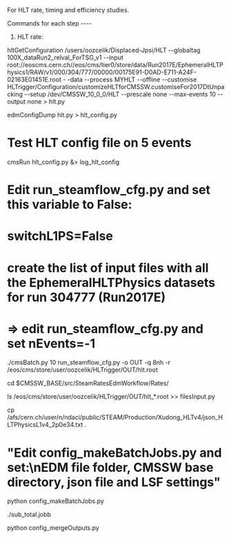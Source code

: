 For HLT rate, timing and efficiency studies. 

Commands for each step ----

1. HLT rate:

hltGetConfiguration /users/oozcelik/Displaced-Jpsi/HLT --globaltag 100X_dataRun2_relval_ForTSG_v1 --input root://eoscms.cern.ch//eos/cms/tier0/store/data/Run2017E/EphemeralHLTPhysics1/RAW/v1/000/304/777/00000/00175E91-D0AD-E711-A24F-02163E01451E.root - -data --process MYHLT --offline --customise HLTrigger/Configuration/customizeHLTforCMSSW.customiseFor2017DtUnpacking --setup /dev/CMSSW_10_0_0/HLT --prescale none --max-events 10 --output none > hlt.py

edmConfigDump hlt.py > hlt_config.py

# Test HLT config file on 5 events
cmsRun hlt_config.py &> log_hlt_config

# Edit run_steamflow_cfg.py and set this variable to False:
# switchL1PS=False

# create the list of input files with all the EphemeralHLTPhysics datasets for run 304777 (Run2017E)
# => edit run_steamflow_cfg.py and set nEvents=-1

./cmsBatch.py 10 run_steamflow_cfg.py -o OUT -q 8nh -r /eos/cms/store/user/oozcelik/HLTrigger/OUT/hlt.root

cd $CMSSW_BASE/src/SteamRatesEdmWorkflow/Rates/

ls /eos/cms/store/user/oozcelik/HLTrigger/OUT/hlt_*.root >> filesInput.py

cp /afs/cern.ch/user/n/ndaci/public/STEAM/Production/Xudong_HLTv4/json_HLTPhysicsL1v4_2p0e34.txt .

# "Edit config_makeBatchJobs.py and set:\nEDM file folder, CMSSW base directory, json file and LSF settings"

python config_makeBatchJobs.py

./sub_total.jobb

python config_mergeOutputs.py
